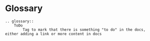 # Glossary

```{eval-rst}
.. glossary::
    ToDo
        Tag to mark that there is something "to do" in the docs, either adding a link or more content in docs
```
